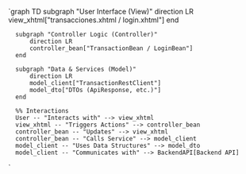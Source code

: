 `graph TD
      subgraph "User Interface (View)"
          direction LR
          view_xhtml["transacciones.xhtml / login.xhtml"]
      end

      subgraph "Controller Logic (Controller)"
          direction LR
          controller_bean["TransactionBean / LoginBean"]
      end

      subgraph "Data & Services (Model)"
          direction LR
          model_client["TransactionRestClient"]
          model_dto["DTOs (ApiResponse, etc.)"]
      end

      %% Interactions
      User -- "Interacts with" --> view_xhtml
      view_xhtml -- "Triggers Actions" --> controller_bean
      controller_bean -- "Updates" --> view_xhtml
      controller_bean -- "Calls Service" --> model_client
      model_client -- "Uses Data Structures" --> model_dto
      model_client -- "Communicates with" --> BackendAPI[Backend API]

`